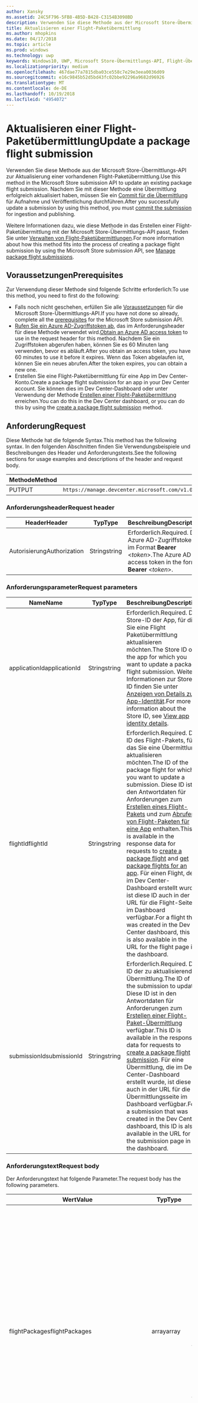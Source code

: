 ```yaml
---
author: Xansky
ms.assetid: 24C5F796-5FB8-4B5D-B428-C3154B3098BD
description: Verwenden Sie diese Methode aus der Microsoft Store-Übermittlungs-API zur Aktualisierung einer vorhandenen Flight-Paketübermittlung.
title: Aktualisieren einer Flight-Paketübermittlung
ms.author: mhopkins
ms.date: 04/17/2018
ms.topic: article
ms.prod: windows
ms.technology: uwp
keywords: Windows10, UWP, Microsoft Store-Übermittlungs-API, Flight-Übermittlung, Aktualisieren
ms.localizationpriority: medium
ms.openlocfilehash: 467dae77a7815dba03ce558c7e29e3eea0036d09
ms.sourcegitcommit: e16c9845b52d5bd43fc02bbe92296a9682d96926
ms.translationtype: MT
ms.contentlocale: de-DE
ms.lasthandoff: 10/19/2018
ms.locfileid: "4954072"
---
```

# <a name="update-a-package-flight-submission"></a><span data-ttu-id="54c37-104">Aktualisieren einer Flight-Paketübermittlung</span><span class="sxs-lookup"><span data-stu-id="54c37-104">Update a package flight submission</span></span>


<span data-ttu-id="54c37-105">Verwenden Sie diese Methode aus der Microsoft Store-Übermittlungs-API zur Aktualisierung einer vorhandenen Flight-Paketübermittlung.</span><span class="sxs-lookup"><span data-stu-id="54c37-105">Use this method in the Microsoft Store submission API to update an existing package flight submission.</span></span> <span data-ttu-id="54c37-106">Nachdem Sie mit dieser Methode eine Übermittlung erfolgreich aktualisiert haben, müssen Sie ein [Commit für die Übermittlung](commit-a-flight-submission.md) für Aufnahme und Veröffentlichung durchführen.</span><span class="sxs-lookup"><span data-stu-id="54c37-106">After you successfully update a submission by using this method, you must [commit the submission](commit-a-flight-submission.md) for ingestion and publishing.</span></span>

<span data-ttu-id="54c37-107">Weitere Informationen dazu, wie diese Methode in das Erstellen einer Flight-Paketübermittlung mit der Microsoft Store-Übermittlungs-API passt, finden Sie unter [Verwalten von Flight-Paketübermittlungen](manage-flight-submissions.md).</span><span class="sxs-lookup"><span data-stu-id="54c37-107">For more information about how this method fits into the process of creating a package flight submission by using the Microsoft Store submission API, see [Manage package flight submissions](manage-flight-submissions.md).</span></span>

## <a name="prerequisites"></a><span data-ttu-id="54c37-108">Voraussetzungen</span><span class="sxs-lookup"><span data-stu-id="54c37-108">Prerequisites</span></span>

<span data-ttu-id="54c37-109">Zur Verwendung dieser Methode sind folgende Schritte erforderlich:</span><span class="sxs-lookup"><span data-stu-id="54c37-109">To use this method, you need to first do the following:</span></span>

* <span data-ttu-id="54c37-110">Falls noch nicht geschehen, erfüllen Sie alle [Voraussetzungen](create-and-manage-submissions-using-windows-store-services.md#prerequisites) für die Microsoft Store-Übermittlungs-API.</span><span class="sxs-lookup"><span data-stu-id="54c37-110">If you have not done so already, complete all the [prerequisites](create-and-manage-submissions-using-windows-store-services.md#prerequisites) for the Microsoft Store submission API.</span></span>
* <span data-ttu-id="54c37-111">[Rufen Sie ein Azure AD-Zugriffstoken ab](create-and-manage-submissions-using-windows-store-services.md#obtain-an-azure-ad-access-token), das im Anforderungsheader für diese Methode verwendet wird.</span><span class="sxs-lookup"><span data-stu-id="54c37-111">[Obtain an Azure AD access token](create-and-manage-submissions-using-windows-store-services.md#obtain-an-azure-ad-access-token) to use in the request header for this method.</span></span> <span data-ttu-id="54c37-112">Nachdem Sie ein Zugriffstoken abgerufen haben, können Sie es 60 Minuten lang verwenden, bevor es abläuft.</span><span class="sxs-lookup"><span data-stu-id="54c37-112">After you obtain an access token, you have 60 minutes to use it before it expires.</span></span> <span data-ttu-id="54c37-113">Wenn das Token abgelaufen ist, können Sie ein neues abrufen.</span><span class="sxs-lookup"><span data-stu-id="54c37-113">After the token expires, you can obtain a new one.</span></span>
* <span data-ttu-id="54c37-114">Erstellen Sie eine Flight-Paketübermittlung für eine App im Dev Center-Konto.</span><span class="sxs-lookup"><span data-stu-id="54c37-114">Create a package flight submission for an app in your Dev Center account.</span></span> <span data-ttu-id="54c37-115">Sie können dies im Dev Center-Dashboard oder unter Verwendung der Methode [Erstellen einer Flight-Paketübermittlung](create-a-flight-submission.md) erreichen.</span><span class="sxs-lookup"><span data-stu-id="54c37-115">You can do this in the Dev Center dashboard, or you can do this by using the [create a package flight submission](create-a-flight-submission.md) method.</span></span>

## <a name="request"></a><span data-ttu-id="54c37-116">Anforderung</span><span class="sxs-lookup"><span data-stu-id="54c37-116">Request</span></span>

<span data-ttu-id="54c37-117">Diese Methode hat die folgende Syntax.</span><span class="sxs-lookup"><span data-stu-id="54c37-117">This method has the following syntax.</span></span> <span data-ttu-id="54c37-118">In den folgenden Abschnitten finden Sie Verwendungsbeispiele und Beschreibungen des Header und Anforderungstexts.</span><span class="sxs-lookup"><span data-stu-id="54c37-118">See the following sections for usage examples and descriptions of the header and request body.</span></span>

| <span data-ttu-id="54c37-119">Methode</span><span class="sxs-lookup"><span data-stu-id="54c37-119">Method</span></span> | <span data-ttu-id="54c37-120">Anforderungs-URI</span><span class="sxs-lookup"><span data-stu-id="54c37-120">Request URI</span></span>                                                      |
|--------|------------------------------------------------------------------|
| <span data-ttu-id="54c37-121">PUT</span><span class="sxs-lookup"><span data-stu-id="54c37-121">PUT</span></span>    | ```https://manage.devcenter.microsoft.com/v1.0/my/applications/{applicationId}/flights/{flightId}/submissions/{submissionId}``` |


### <a name="request-header"></a><span data-ttu-id="54c37-122">Anforderungsheader</span><span class="sxs-lookup"><span data-stu-id="54c37-122">Request header</span></span>

| <span data-ttu-id="54c37-123">Header</span><span class="sxs-lookup"><span data-stu-id="54c37-123">Header</span></span>        | <span data-ttu-id="54c37-124">Typ</span><span class="sxs-lookup"><span data-stu-id="54c37-124">Type</span></span>   | <span data-ttu-id="54c37-125">Beschreibung</span><span class="sxs-lookup"><span data-stu-id="54c37-125">Description</span></span>                                                                 |
|---------------|--------|-----------------------------------------------------------------------------|
| <span data-ttu-id="54c37-126">Autorisierung</span><span class="sxs-lookup"><span data-stu-id="54c37-126">Authorization</span></span> | <span data-ttu-id="54c37-127">String</span><span class="sxs-lookup"><span data-stu-id="54c37-127">string</span></span> | <span data-ttu-id="54c37-128">Erforderlich.</span><span class="sxs-lookup"><span data-stu-id="54c37-128">Required.</span></span> <span data-ttu-id="54c37-129">Das Azure AD-Zugriffstoken im Format **Bearer** &lt;*token*&gt;.</span><span class="sxs-lookup"><span data-stu-id="54c37-129">The Azure AD access token in the form **Bearer** &lt;*token*&gt;.</span></span> |


### <a name="request-parameters"></a><span data-ttu-id="54c37-130">Anforderungsparameter</span><span class="sxs-lookup"><span data-stu-id="54c37-130">Request parameters</span></span>

| <span data-ttu-id="54c37-131">Name</span><span class="sxs-lookup"><span data-stu-id="54c37-131">Name</span></span>        | <span data-ttu-id="54c37-132">Typ</span><span class="sxs-lookup"><span data-stu-id="54c37-132">Type</span></span>   | <span data-ttu-id="54c37-133">Beschreibung</span><span class="sxs-lookup"><span data-stu-id="54c37-133">Description</span></span>                                                                 |
|---------------|--------|-----------------------------------------------------------------------------|
| <span data-ttu-id="54c37-134">applicationId</span><span class="sxs-lookup"><span data-stu-id="54c37-134">applicationId</span></span> | <span data-ttu-id="54c37-135">String</span><span class="sxs-lookup"><span data-stu-id="54c37-135">string</span></span> | <span data-ttu-id="54c37-136">Erforderlich.</span><span class="sxs-lookup"><span data-stu-id="54c37-136">Required.</span></span> <span data-ttu-id="54c37-137">Die Store-ID der App, für die Sie eine Flight Paketübermittlung aktualisieren möchten.</span><span class="sxs-lookup"><span data-stu-id="54c37-137">The Store ID of the app for which you want to update a package flight submission.</span></span> <span data-ttu-id="54c37-138">Weitere Informationen zur Store-ID finden Sie unter [Anzeigen von Details zur App-Identität](https://msdn.microsoft.com/windows/uwp/publish/view-app-identity-details).</span><span class="sxs-lookup"><span data-stu-id="54c37-138">For more information about the Store ID, see [View app identity details](https://msdn.microsoft.com/windows/uwp/publish/view-app-identity-details).</span></span>  |
| <span data-ttu-id="54c37-139">flightId</span><span class="sxs-lookup"><span data-stu-id="54c37-139">flightId</span></span> | <span data-ttu-id="54c37-140">String</span><span class="sxs-lookup"><span data-stu-id="54c37-140">string</span></span> | <span data-ttu-id="54c37-141">Erforderlich.</span><span class="sxs-lookup"><span data-stu-id="54c37-141">Required.</span></span> <span data-ttu-id="54c37-142">Die ID des Flight-Pakets, für das Sie eine Übermittlung aktualisieren möchten.</span><span class="sxs-lookup"><span data-stu-id="54c37-142">The ID of the package flight for which you want to update a submission.</span></span> <span data-ttu-id="54c37-143">Diese ID ist in den Antwortdaten für Anforderungen zum [Erstellen eines Flight-Pakets](create-a-flight.md) und zum [Abrufen von Flight-Paketen für eine App](get-flights-for-an-app.md) enthalten.</span><span class="sxs-lookup"><span data-stu-id="54c37-143">This ID is available in the response data for requests to [create a package flight](create-a-flight.md) and [get package flights for an app](get-flights-for-an-app.md).</span></span> <span data-ttu-id="54c37-144">Für einen Flight, der im Dev Center-Dashboard erstellt wurde, ist diese ID auch in der URL für die Flight-Seite im Dashboard verfügbar.</span><span class="sxs-lookup"><span data-stu-id="54c37-144">For a flight that was created in the Dev Center dashboard, this ID is also available in the URL for the flight page in the dashboard.</span></span>  |
| <span data-ttu-id="54c37-145">submissionId</span><span class="sxs-lookup"><span data-stu-id="54c37-145">submissionId</span></span> | <span data-ttu-id="54c37-146">String</span><span class="sxs-lookup"><span data-stu-id="54c37-146">string</span></span> | <span data-ttu-id="54c37-147">Erforderlich.</span><span class="sxs-lookup"><span data-stu-id="54c37-147">Required.</span></span> <span data-ttu-id="54c37-148">Die ID der zu aktualisierenden Übermittlung.</span><span class="sxs-lookup"><span data-stu-id="54c37-148">The ID of the submission to update.</span></span> <span data-ttu-id="54c37-149">Diese ID ist in den Antwortdaten für Anforderungen zum [Erstellen einer Flight-Paket-Übermittlung](create-a-flight-submission.md) verfügbar.</span><span class="sxs-lookup"><span data-stu-id="54c37-149">This ID is available in the response data for requests to [create a package flight submission](create-a-flight-submission.md).</span></span> <span data-ttu-id="54c37-150">Für eine Übermittlung, die im Dev Center-Dashboard erstellt wurde, ist diese ID auch in der URL für die Übermittlungsseite im Dashboard verfügbar.</span><span class="sxs-lookup"><span data-stu-id="54c37-150">For a submission that was created in the Dev Center dashboard, this ID is also available in the URL for the submission page in the dashboard.</span></span>  |


### <a name="request-body"></a><span data-ttu-id="54c37-151">Anforderungstext</span><span class="sxs-lookup"><span data-stu-id="54c37-151">Request body</span></span>

<span data-ttu-id="54c37-152">Der Anforderungstext hat folgende Parameter.</span><span class="sxs-lookup"><span data-stu-id="54c37-152">The request body has the following parameters.</span></span>

| <span data-ttu-id="54c37-153">Wert</span><span class="sxs-lookup"><span data-stu-id="54c37-153">Value</span></span>      | <span data-ttu-id="54c37-154">Typ</span><span class="sxs-lookup"><span data-stu-id="54c37-154">Type</span></span>   | <span data-ttu-id="54c37-155">Beschreibung</span><span class="sxs-lookup"><span data-stu-id="54c37-155">Description</span></span>                                                                                                                                                                                                                                                                         |
|------------|--------|----------------------------------------------------------------------------------------------------------------------------------------------------------------------------------------------------------------------------------------------------------------------------------------|
| <span data-ttu-id="54c37-156">flightPackages</span><span class="sxs-lookup"><span data-stu-id="54c37-156">flightPackages</span></span>           | <span data-ttu-id="54c37-157">array</span><span class="sxs-lookup"><span data-stu-id="54c37-157">array</span></span>  | <span data-ttu-id="54c37-158">Enthält Objekte, die Details über die einzelnen Pakete der Übermittlung bereitstellen.</span><span class="sxs-lookup"><span data-stu-id="54c37-158">Contains objects that provide details about each package in the submission.</span></span> <span data-ttu-id="54c37-159">Weitere Informationen zu den Werten im Antworttext finden Sie unter [Flight-Paketressource](manage-flight-submissions.md#flight-package-object).</span><span class="sxs-lookup"><span data-stu-id="54c37-159">For more details about the values in the response body, see [Flight package resource](manage-flight-submissions.md#flight-package-object).</span></span> <span data-ttu-id="54c37-160">Beim Aufruf dieser Methode zur Aktualisierung einer App-Übermittlung sind im Antworttext nur die *fileName*-, *fileStatus*-, *minimumDirectXVersion*- und *minimumSystemRam*-Werte dieser Objekte erforderlich.</span><span class="sxs-lookup"><span data-stu-id="54c37-160">When calling this method to update an app submission, only the *fileName*, *fileStatus*, *minimumDirectXVersion*, and *minimumSystemRam* values of these objects are required in the request body.</span></span> <span data-ttu-id="54c37-161">Die übrigen Werte werden von Dev Center aufgefüllt.</span><span class="sxs-lookup"><span data-stu-id="54c37-161">The other values are populated by Dev Center.</span></span> |
| <span data-ttu-id="54c37-162">packageDeliveryOptions</span><span class="sxs-lookup"><span data-stu-id="54c37-162">packageDeliveryOptions</span></span>    | <span data-ttu-id="54c37-163">object</span><span class="sxs-lookup"><span data-stu-id="54c37-163">object</span></span>  | <span data-ttu-id="54c37-164">Enthält den schrittweisen Paketrollout sowie erforderliche Einstellungen für die Übermittlung.</span><span class="sxs-lookup"><span data-stu-id="54c37-164">Contains gradual package rollout and mandatory update settings for the submission.</span></span> <span data-ttu-id="54c37-165">Weitere Informationen finden Sie unter [options-Objekt für die Paketübermittlung](manage-flight-submissions.md#package-delivery-options-object).</span><span class="sxs-lookup"><span data-stu-id="54c37-165">For more information, see [Package delivery options object](manage-flight-submissions.md#package-delivery-options-object).</span></span>  |
| <span data-ttu-id="54c37-166">targetPublishMode</span><span class="sxs-lookup"><span data-stu-id="54c37-166">targetPublishMode</span></span>           | <span data-ttu-id="54c37-167">string</span><span class="sxs-lookup"><span data-stu-id="54c37-167">string</span></span>  | <span data-ttu-id="54c37-168">Der Publish-Modus für die Übermittlung.</span><span class="sxs-lookup"><span data-stu-id="54c37-168">The publish mode for the submission.</span></span> <span data-ttu-id="54c37-169">Folgende Werte sind möglich:</span><span class="sxs-lookup"><span data-stu-id="54c37-169">This can be one of the following values:</span></span> <ul><li><span data-ttu-id="54c37-170">Immediate</span><span class="sxs-lookup"><span data-stu-id="54c37-170">Immediate</span></span></li><li><span data-ttu-id="54c37-171">Manual</span><span class="sxs-lookup"><span data-stu-id="54c37-171">Manual</span></span></li><li><span data-ttu-id="54c37-172">SpecificDate</span><span class="sxs-lookup"><span data-stu-id="54c37-172">SpecificDate</span></span></li></ul> |
| <span data-ttu-id="54c37-173">targetPublishDate</span><span class="sxs-lookup"><span data-stu-id="54c37-173">targetPublishDate</span></span>           | <span data-ttu-id="54c37-174">string</span><span class="sxs-lookup"><span data-stu-id="54c37-174">string</span></span>  | <span data-ttu-id="54c37-175">Das Veröffentlichungsdatum der Übermittlung im ISO 8601-Format, wenn *TargetPublishMode* den Wert SpecificDate hat.</span><span class="sxs-lookup"><span data-stu-id="54c37-175">The publish date for the submission in in ISO 8601 format, if the *targetPublishMode* is set to SpecificDate.</span></span>  |
| <span data-ttu-id="54c37-176">notesForCertification</span><span class="sxs-lookup"><span data-stu-id="54c37-176">notesForCertification</span></span>           | <span data-ttu-id="54c37-177">string</span><span class="sxs-lookup"><span data-stu-id="54c37-177">string</span></span>  |  <span data-ttu-id="54c37-178">Enthält zusätzliche Informationen für Zertifizierungstester wie Anmeldeinformationen für Testkonten und Schritte zum Zugriff auf und zur Überprüfung von Features.</span><span class="sxs-lookup"><span data-stu-id="54c37-178">Provides additional info for the certification testers, such as test account credentials and steps to access and verify features.</span></span> <span data-ttu-id="54c37-179">Weitere Informationen finden Sie unter [Hinweise zur Zertifizierung](https://msdn.microsoft.com/windows/uwp/publish/notes-for-certification).</span><span class="sxs-lookup"><span data-stu-id="54c37-179">For more information, see [Notes for certification](https://msdn.microsoft.com/windows/uwp/publish/notes-for-certification).</span></span> |


### <a name="request-example"></a><span data-ttu-id="54c37-180">Anforderungsbeispiel</span><span class="sxs-lookup"><span data-stu-id="54c37-180">Request example</span></span>

<span data-ttu-id="54c37-181">Im folgenden Beispiel wird die Aktualisierung einer Flight-Paketübermittlung für eine App veranschaulicht.</span><span class="sxs-lookup"><span data-stu-id="54c37-181">The following example demonstrates how to update a package flight submission for an app.</span></span>

```json
PUT https://manage.devcenter.microsoft.com/v1.0/my/applications/9NBLGGH4R315/flights/43e448df-97c9-4a43-a0bc-2a445e736bcd/submissions/1152921504621243649 HTTP/1.1
Authorization: Bearer <your access token>
Content-Type: application/json
{
  "flightPackages": [
    {
      "fileName": "newPackage.appx",
      "fileStatus": "PendingUpload",
      "minimumDirectXVersion": "None",
      "minimumSystemRam": "None"
    }
  ],
  "packageDeliveryOptions": {
    "packageRollout": {
        "isPackageRollout": false,
        "packageRolloutPercentage": 0.0,
        "packageRolloutStatus": "PackageRolloutNotStarted",
        "fallbackSubmissionId": "0"
    },
    "isMandatoryUpdate": false,
    "mandatoryUpdateEffectiveDate": "1601-01-01T00:00:00.0000000Z"
  },
  "targetPublishMode": "Immediate",
  "targetPublishDate": "",
  "notesForCertification": "No special steps are required for certification of this app."
}
```

## <a name="response"></a><span data-ttu-id="54c37-182">Antwort</span><span class="sxs-lookup"><span data-stu-id="54c37-182">Response</span></span>

<span data-ttu-id="54c37-183">Das folgende Beispiel veranschaulicht den JSON-Antworttext für einen erfolgreichen Aufruf dieser Methode.</span><span class="sxs-lookup"><span data-stu-id="54c37-183">The following example demonstrates the JSON response body for a successful call to this method.</span></span> <span data-ttu-id="54c37-184">Der Antworttext enthält Informationen zur aktualisierten Übermittlung.</span><span class="sxs-lookup"><span data-stu-id="54c37-184">The response body contains information about the updated submission.</span></span> <span data-ttu-id="54c37-185">Weitere Informationen zu den Werten im Antworttext finden Sie unter [Flight-Paketressource](manage-flight-submissions.md#flight-submission-object).</span><span class="sxs-lookup"><span data-stu-id="54c37-185">For more details about the values in the response body, see [Package flight submission resource](manage-flight-submissions.md#flight-submission-object).</span></span>

```json
{
  "id": "1152921504621243649",
  "flightId": "cd2e368a-0da5-4026-9f34-0e7934bc6f23",
  "status": "PendingCommit",
  "statusDetails": {
    "errors": [],
    "warnings": [],
    "certificationReports": []
  },
  "flightPackages": [
    {
      "fileName": "newPackage.appx",
      "fileStatus": "PendingUpload",
      "id": "",
      "version": "1.0.0.0",
      "languages": ["en-us"],
      "capabilities": [],
      "minimumDirectXVersion": "None",
      "minimumSystemRam": "None"
    }
  ],
  "packageDeliveryOptions": {
    "packageRollout": {
        "isPackageRollout": false,
        "packageRolloutPercentage": 0.0,
        "packageRolloutStatus": "PackageRolloutNotStarted",
        "fallbackSubmissionId": "0"
    },
    "isMandatoryUpdate": false,
    "mandatoryUpdateEffectiveDate": "1601-01-01T00:00:00.0000000Z"
  },
  "fileUploadUrl": "https://productingestionbin1.blob.core.windows.net/ingestion/8b389577-5d5e-4cbe-a744-1ff2e97a9eb8?sv=2014-02-14&sr=b&sig=wgMCQPjPDkuuxNLkeG35rfHaMToebCxBNMPw7WABdXU%3D&se=2016-06-17T21:29:44Z&sp=rwl",
  "targetPublishMode": "Immediate",
  "targetPublishDate": "",
  "notesForCertification": "No special steps are required for certification of this app."
}
```

## <a name="error-codes"></a><span data-ttu-id="54c37-186">Fehlercodes</span><span class="sxs-lookup"><span data-stu-id="54c37-186">Error codes</span></span>

<span data-ttu-id="54c37-187">Wenn die Anforderung nicht erfolgreich abgeschlossen werden kann, enthält die Antwort einen der folgenden HTTP-Fehlercodes.</span><span class="sxs-lookup"><span data-stu-id="54c37-187">If the request cannot be successfully completed, the response will contain one of the following HTTP error codes.</span></span>

| <span data-ttu-id="54c37-188">Fehlercode</span><span class="sxs-lookup"><span data-stu-id="54c37-188">Error code</span></span> |  <span data-ttu-id="54c37-189">Beschreibung</span><span class="sxs-lookup"><span data-stu-id="54c37-189">Description</span></span>   |
|--------|------------------|
| <span data-ttu-id="54c37-190">400</span><span class="sxs-lookup"><span data-stu-id="54c37-190">400</span></span>  | <span data-ttu-id="54c37-191">Die Flight-Paketübermittlung konnte nicht aktualisiert werden, da die Anforderung ungültig ist.</span><span class="sxs-lookup"><span data-stu-id="54c37-191">The package flight submission could not be updated because the request is invalid.</span></span> |
| <span data-ttu-id="54c37-192">409</span><span class="sxs-lookup"><span data-stu-id="54c37-192">409</span></span>  | <span data-ttu-id="54c37-193">Die Flight-Paketübermittlung konnte aufgrund des aktuellen Zustands der App nicht aktualisiert werden, oder in der App wird ein Dev Center-Dashboard-Merkmal verwendet, das [derzeit nicht von der Microsoft Store-Übermittlungs-API unterstützt](create-and-manage-submissions-using-windows-store-services.md#not_supported) wird.</span><span class="sxs-lookup"><span data-stu-id="54c37-193">The package flight submission could not be updated because of the current state of the app, or the app uses a Dev Center dashboard feature that is [currently not supported by the Microsoft Store submission API](create-and-manage-submissions-using-windows-store-services.md#not_supported).</span></span> |   


## <a name="related-topics"></a><span data-ttu-id="54c37-194">Verwandte Themen</span><span class="sxs-lookup"><span data-stu-id="54c37-194">Related topics</span></span>

* [<span data-ttu-id="54c37-195">Erstellen und Verwalten von Übermittlungen mit Microsoft Store-Diensten</span><span class="sxs-lookup"><span data-stu-id="54c37-195">Create and manage submissions using Microsoft Store services</span></span>](create-and-manage-submissions-using-windows-store-services.md)
* [<span data-ttu-id="54c37-196">Verwalten von Flight-Paketübermittlungen</span><span class="sxs-lookup"><span data-stu-id="54c37-196">Manage package flight submissions</span></span>](manage-flight-submissions.md)
* [<span data-ttu-id="54c37-197">Abrufen einer Flight-Paketübermittlung</span><span class="sxs-lookup"><span data-stu-id="54c37-197">Get a package flight submission</span></span>](get-a-flight-submission.md)
* [<span data-ttu-id="54c37-198">Erstellen einer Flight-Paketübermittlung</span><span class="sxs-lookup"><span data-stu-id="54c37-198">Create a package flight submission</span></span>](create-a-flight-submission.md)
* [<span data-ttu-id="54c37-199">Ausführen eines Commit für eine Flight-Paketübermittlung</span><span class="sxs-lookup"><span data-stu-id="54c37-199">Commit a package flight submission</span></span>](commit-a-flight-submission.md)
* [<span data-ttu-id="54c37-200">Löschen einer Flight-Paketübermittlung</span><span class="sxs-lookup"><span data-stu-id="54c37-200">Delete a package flight submission</span></span>](delete-a-flight-submission.md)
* [<span data-ttu-id="54c37-201">Abrufen des Status einer Flight-Paketübermittlung</span><span class="sxs-lookup"><span data-stu-id="54c37-201">Get the status of a package flight submission</span></span>](get-status-for-a-flight-submission.md)
